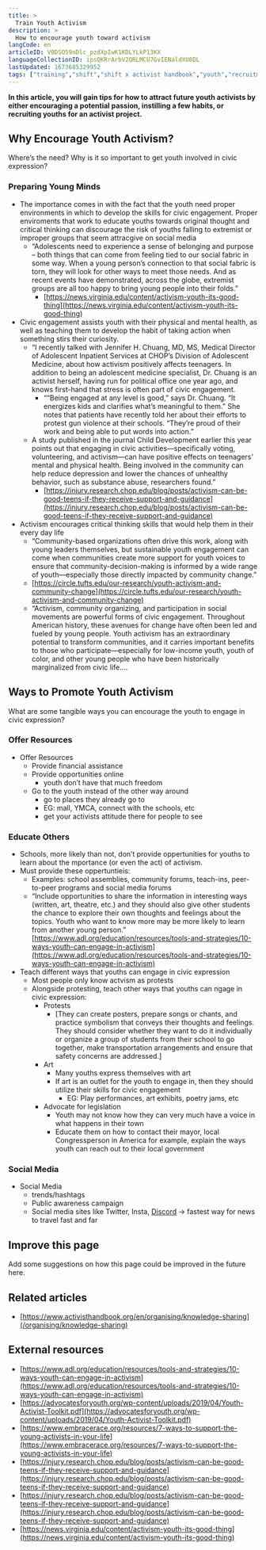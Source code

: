 ```yaml
---
title: >
  Train Youth Activism
description: >
  How to encourage youth toward activism
langCode: en
articleID: V0DSO59nDlc_pzdXpIwK1KDLYLkP13KX
languageCollectionID: ipsQKRrArbV2QRLMCU7GvIENaldXU8DL
lastUpdated: 1673685329952
tags: ["training","shift","shift x activist handbook","youth","recruitment","engagement"]
---
```


**In this article, you will gain tips for how to attract future youth activists by either encouraging a potential passion, instilling a few habits, or recruiting youths for an activist project.**

## Why Encourage Youth Activism?

Where’s the need? Why is it so important to get youth involved in civic expression?

### **Preparing Young Minds**

-   The importance comes in with the fact that the youth need proper environments in which to develop the skills for civic engagement. Proper enviroments that work to educate youths towards original thought and critical thinking can discourage the risk of youths falling to extremist or improper groups that seem attracgive on social media
    -   “Adolescents need to experience a sense of belonging and purpose – both things that can come from feeling tied to our social fabric in some way. When a young person’s connection to that social fabric is torn, they will look for other ways to meet those needs. And as recent events have demonstrated, across the globe, extremist groups are all too happy to bring young people into their folds.”
        -   [https://news.virginia.edu/content/activism-youth-its-good-thing](https://news.virginia.edu/content/activism-youth-its-good-thing)
-   Civic engagement assists youth with their physical and mental health, as well as teaching them to develop the habit of taking action when something stirs their curiosity.
    -   “I recently talked with Jennifer H. Chuang, MD, MS, Medical Director of Adolescent Inpatient Services at CHOP’s Division of Adolescent Medicine, about how activism positively affects teenagers. In addition to being an adolescent medicine specialist, Dr. Chuang is an activist herself, having run for political office one year ago, and knows first-hand that stress is often part of civic engagement.
        -   ““Being engaged at any level is good,” says Dr. Chuang. “It energizes kids and clarifies what’s meaningful to them.” She notes that patients have recently told her about their efforts to protest gun violence at their schools. “They’re proud of their work and being able to put words into action.”
    -   A study published in the journal Child Development earlier this year points out that engaging in civic activities—specifically voting, volunteering, and activism—can have positive effects on teenagers’ mental and physical health. Being involved in the community can help reduce depression and lower the chances of unhealthy behavior, such as substance abuse, researchers found.”
        -   [https://injury.research.chop.edu/blog/posts/activism-can-be-good-teens-if-they-receive-support-and-guidance](https://injury.research.chop.edu/blog/posts/activism-can-be-good-teens-if-they-receive-support-and-guidance)
-   Activism encourages critical thinking skills that would help them in their every day life
    -   “Community-based organizations often drive this work, along with young leaders themselves, but sustainable youth engagement can come when communities create more support for youth voices to ensure that community-decision-making is informed by a wide range of youth—especially those directly impacted by community change.”
    -   [https://circle.tufts.edu/our-research/youth-activism-and-community-change](https://circle.tufts.edu/our-research/youth-activism-and-community-change)
    -   “Activism, community organizing, and participation in social movements are powerful forms of civic engagement. Throughout American history, these avenues for change have often been led and fueled by young people. Youth activism has an extraordinary potential to transform communities, and it carries important benefits to those who participate—especially for low-income youth, youth of color, and other young people who have been historically marginalized from civic life….

## Ways to Promote Youth Activism

What are some tangible ways you can encourage the youth to engage in civic expression?

### **Offer Resources**

-   Offer Resources
    -   Provide financial assistance
    -   Provide opportunities online
        -   youth don’t have that much freedom
    -   Go to the youth instead of the other way around
        -   go to places they already go to
        -   EG: mall, YMCA, connect with the schools, etc
        -   get your activists attitude there for people to see

### **Educate Others**

-   Schools, more likely than not, don’t provide oppertunities for youths to learn about the mportance (or even the act) of activism.
-   Must provide these oppertuntieis:
    -   Examples: school assemblies, community forums, teach-ins, peer-to-peer programs and social media forums
    -   “Include opportunities to share the information in interesting ways (written, art, theatre, etc.) and they should also give other students the chance to explore their own thoughts and feelings about the topics. Youth who want to know more may be more likely to learn from another young person.” [https://www.adl.org/education/resources/tools-and-strategies/10-ways-youth-can-engage-in-activism](https://www.adl.org/education/resources/tools-and-strategies/10-ways-youth-can-engage-in-activism)
-   Teach different ways that youths can engage in civic expression
    -   Most people only know actvism as protests
    -   Alongside protesting, teach other ways that youths can ngage in civic expression:
        -   Protests
            -   \[They can create posters, prepare songs or chants, and practice symbolism that conveys their thoughts and feelings. They should consider whether they want to do it individually or organize a group of students from their school to go together, make transportation arrangements and ensure that safety concerns are addressed.\]
        -   Art
            -   Many youths express themselves with art
            -   If art is an outlet for the youth to engage in, then they should utilize their skills for civic engagement
                -   EG: Play performances, art exhibits, poetry jams, etc
        -   Advocate for legislation
            -   Youth may not know how they can very much have a voice in what happens in their town
            -   Educate them on how to contact their mayor, local Congressperson in America for example, explain the ways youth can reach out to their local government

### **Social Media**

-   Social Media
    -   trends/hashtags
    -   Public awareness campaign
    -   Social media sites like Twitter, Insta, [Discord](/organising/outreach-mobilisation/online-outreach) → fastest way for news to travel fast and far

## Improve this page

Add some suggestions on how this page could be improved in the future here.

## Related articles

-   [https://www.activisthandbook.org/en/organising/knowledge-sharing](/organising/knowledge-sharing)

## External resources

-   [https://www.adl.org/education/resources/tools-and-strategies/10-ways-youth-can-engage-in-activism](https://www.adl.org/education/resources/tools-and-strategies/10-ways-youth-can-engage-in-activism)
-   [https://advocatesforyouth.org/wp-content/uploads/2019/04/Youth-Activist-Toolkit.pdf](https://advocatesforyouth.org/wp-content/uploads/2019/04/Youth-Activist-Toolkit.pdf)
-   [https://www.embracerace.org/resources/7-ways-to-support-the-young-activists-in-your-life](https://www.embracerace.org/resources/7-ways-to-support-the-young-activists-in-your-life)
-   [https://injury.research.chop.edu/blog/posts/activism-can-be-good-teens-if-they-receive-support-and-guidance](https://injury.research.chop.edu/blog/posts/activism-can-be-good-teens-if-they-receive-support-and-guidance)
-   [https://injury.research.chop.edu/blog/posts/activism-can-be-good-teens-if-they-receive-support-and-guidance](https://injury.research.chop.edu/blog/posts/activism-can-be-good-teens-if-they-receive-support-and-guidance)
-   [https://news.virginia.edu/content/activism-youth-its-good-thing](https://news.virginia.edu/content/activism-youth-its-good-thing)